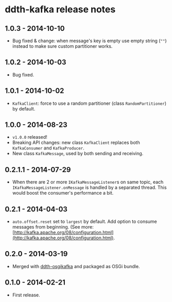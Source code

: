 ddth-kafka release notes
========================

1.0.3 - 2014-10-10
------------------
- Bug fixed & change: when message's key is empty use empty string (`""`) instead to make sure custom partitioner works.


1.0.2 - 2014-10-03
------------------
- Bug fixed.


1.0.1 - 2014-10-02
------------------
- `KafkaClient`: force to use a random partitioner (class `RandomPartitioner`) by default.


1.0.0 - 2014-08-23
------------------
- `v1.0.0` released!
- Breaking API changes: new class `KafkaClient` replaces both `KafkaConsumer` and `KafkaProducer`.
- New class `KafkaMessage`, used by both sending and receiving.


0.2.1.1 - 2014-07-29
--------------------
- When there are 2 or more `IKafkaMessageListener`s on same topic, each `IKafkaMessageListener.onMessage` is handled by a separated thread. This would boost the consumer's performance a bit. 


0.2.1 - 2014-04-03
------------------
- `auto.offset.reset` set to `largest` by default. Add option to consume messages from beginning. (See more: [http://kafka.apache.org/08/configuration.html](http://kafka.apache.org/08/configuration.html).


0.2.0 - 2014-03-19
------------------
- Merged with [ddth-osgikafka](https://github.com/DDTH/ddth-osgikafka) and packaged as OSGi bundle.


0.1.0 - 2014-02-21
------------------
- First release.
